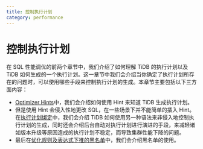 ```yaml
---
title: 控制执行计划
category: performance
---
```


# 控制执行计划

在 SQL 性能调优的前两个章节中，我们介绍了如何理解 TiDB 的执行计划以及 TiDB 如何生成的一个执行计划。这一章节中我们会介绍当你确定了执行计划所存在的问题时，可以使用哪些手段来控制执行计划的生成。本章节主要包括以下三方面内容：

- [Optimizer Hints](/optimizer-hints.md)中，我们会介绍如何使用 Hint 来知道 TiDB 生成执行计划。
- 但是使用 Hint 会侵入性地更改 SQL，在一些场景下并不能简单的插入 Hint。在[执行计划绑定](/execution-plan-binding.md)中，我们会介绍 TiDB 如何使用另一种语法来非侵入地控制执行计划的生成，同时还会介绍后台自动对执行计划进行演进的手段，来减轻诸如版本升级等原因造成的执行计划不稳定，而导致集群性能下降的问题。
- 最后在[优化规则及表达式下推的黑名单](/blacklist-control-plan.md)中，我们会介绍黑名单的使用。

